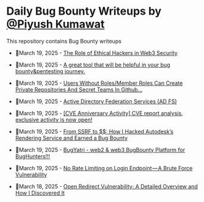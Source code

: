 # Daily Bug Bounty Writeups by [@Piyush Kumawat](https://twitter.com/piyush_supiy) 
This repository contains Bug Bounty writeups

<!-- BLOG-POST-LIST:START -->
 - 💯March 19, 2025 - [The Role of Ethical Hackers in Web3 Security](https://medium.com/@somtoochukwu65/the-role-of-ethical-hackers-in-web3-security-4b12579da1ef?source=rss------bug_bounty-5) 

 - 💯March 19, 2025 - [A great tool that will be helpful in your bug bounty&amp;pentesting journey.](https://infosecwriteups.com/a-great-tool-that-will-be-helpful-in-your-bug-bounty-pentesting-journey-8ce118f4ea00?source=rss------bug_bounty-5) 

 - 💯March 19, 2025 - [Users Without Roles/Member Roles Can Create Private Repositories And Secret Teams In Github…](https://infosecwriteups.com/users-without-roles-member-roles-can-create-private-repositories-and-secret-teams-in-github-8fec746ac684?source=rss------bug_bounty-5) 

 - 💯March 19, 2025 - [Active Directory Federation Services &lpar;AD FS&rpar;](https://medium.com/@paritoshblogs/active-directory-federation-services-ad-fs-1b7c38929964?source=rss------bug_bounty-5) 

 - 💯March 19, 2025 - [[CVE Anniversary Activity] CVE report analysis, exclusive activity is now open!](https://medium.com/@security.tecno/cve-exclusive-activity-analyze-12-cve-reports-and-start-a-reward-activity-4bab97436b06?source=rss------bug_bounty-5) 

 - 💯March 19, 2025 - [From SSRF to $$: How I Hacked Autodesk’s Rendering Service and Earned a Bug Bounty](https://cybersecuritywriteups.com/from-ssrf-to-how-i-hacked-autodesks-rendering-service-and-earned-a-bug-bounty-da444900f7d9?source=rss------bug_bounty-5) 

 - 💯March 19, 2025 - [BugYatri  - web2 &amp; web3 BugBounty Platform for BugHunters!!!](https://medium.com/@bugyatri/bugyatri-web2-web3-bugbounty-platform-for-bughunters-476826513b6f?source=rss------bug_bounty-5) 

 - 💯March 19, 2025 - [No Rate Limiting on Login Endpoint — A Brute Force Vulnerability](https://medium.com/@cybermanx07/no-rate-limiting-on-login-endpoint-a-brute-force-vulnerability-d1300848b445?source=rss------bug_bounty-5) 

 - 💯March 18, 2025 - [Open Redirect Vulnerability: A Detailed Overview and How I Discovered It](https://theindiannetwork.medium.com/open-redirect-vulnerability-a-detailed-overview-and-how-i-discovered-it-b95a228f6047?source=rss------bug_bounty-5) 
<!-- BLOG-POST-LIST:END -->
